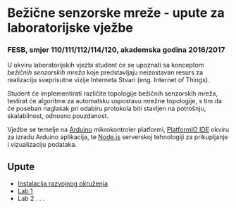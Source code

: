 # Bežične senzorske mreže - upute za laboratorijske vježbe

### FESB, smjer 110/111/112/114/120, akademska godina 2016/2017

U okviru laboratorijskih vjezbi student će se upoznati sa konceptom *bežičnih senzorskih mreža* koje predstavljaju neizostavan resurs za realizaciju sveprisutne vizije Interneta Stvari (eng. Internet of Things).

Student će implementirati različite topologije bežičnih senzorskih mreža, testirat će algoritme za automatsku uspostavu mrežne topologije, s tim da će poseban naglasak pri odabiru protokola biti stavljen na potrošnju, skalabilnost, odnosno pouzdanost.

Vježbe se temelje na [Arduino](https://www.arduino.cc) mikrokontroler platformi, [PlatformIO IDE](http://platformio.org/platformio-ide) okviru za izradu Arduino aplikacija, te [Node.js](https://nodejs.org/) serverskoj tehnologiji za prikupljanje i vizualizaciju podataka.

## Upute

- [Instalacija razvojnog okruženja](https://github.com/toperkov/WiSe-2016-17/blob/master/upute/instalacija-razvojnog-okruzenja.md)
- [Lab 1](https://github.com/toperkov/WiSe-2016-17-lab1)
- Lab 2
.
.
.
